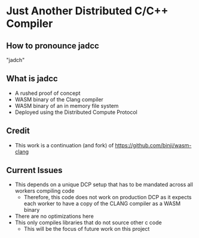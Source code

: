 # Just Another Distributed C/C++ Compiler

## How to pronounce jadcc
"jadch"

## What is jadcc
* A rushed proof of concept
* WASM binary of the Clang compiler
* WASM binary of an in memory file system
* Deployed using the Distributed Compute Protocol

## Credit
* This work is a continuation (and fork) of https://github.com/binji/wasm-clang

## Current Issues
* This depends on a unique DCP setup that has to be mandated across all workers compiling code
  * Therefore, this code does not work on production DCP as it expects each worker to have a copy of the CLANG compiler as a WASM binary
* There are no optimizations here
* This only compiles libraries that do not source other c code
  * This will be the focus of future work on this project

